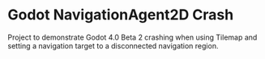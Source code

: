 # Godot NavigationAgent2D Crash

Project to demonstrate Godot 4.0 Beta 2 crashing when using Tilemap and setting a navigation target to a disconnected navigation region.
